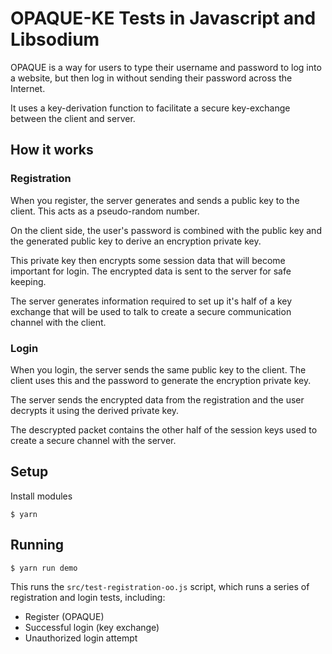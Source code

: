 # OPAQUE-KE Tests in Javascript and Libsodium

OPAQUE is a way for users to type their username and password to log into a website, but then log in without sending their password across the Internet.

It uses a key-derivation function to facilitate a secure key-exchange between the client and server.

## How it works

### Registration

When you register, the server generates and sends a public key to the client. This acts as a pseudo-random number.

On the client side, the user's password is combined with the public key and the generated public key to derive an encryption private key.

This private key then encrypts some session data that will become important for login. The encrypted data is sent to the server for safe keeping.

The server generates information required to set up it's half of a key exchange that will be used to talk to create a secure communication channel with the client.

### Login

When you login, the server sends the same public key to the client.  The client uses this and the password to generate the encryption private key.

The server sends the encrypted data from the registration and the user decrypts it using the derived private key.

The descrypted packet contains the other half of the session keys used to create a secure channel with the server.

## Setup

Install modules

```console
$ yarn
```

## Running 

```console
$ yarn run demo
```

This runs the `src/test-registration-oo.js` script, which runs a series of registration and login tests, including:

* Register (OPAQUE)
* Successful login (key exchange)
* Unauthorized login attempt



